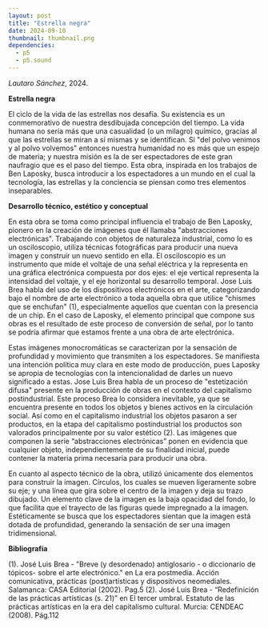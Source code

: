 ```yaml
---
layout: post
title: "Estrella negra"
date: 2024-09-10
thumbnail: thumbnail.png
dependencies:
  - p5
  - p5.sound
---
```


<div id="div-sketch">
  <script type="text/javascript" src="sketch.js"></script>
</div>

_Lautaro Sánchez_, 2024.

**Estrella negra**

El ciclo de la vida de las estrellas nos desafía. Su existencia es un conmemorativo de nuestra desdibujada concepción del tiempo. La vida humana no sería más que una casualidad (o un milagro) químico, gracias al que las estrellas se miran a sí mismas y se identifican. Si "del polvo venimos y al polvo volvemos" entonces nuestra humanidad no es más que un espejo de materia; y nuestra misión es la de ser espectadores de este gran naufragio que es el paso del tiempo. Esta obra, inspirada en los trabajos de Ben Laposky, busca introducir a los espectadores a un mundo en el cual la tecnología, las estrellas y la conciencia se piensan como tres elementos inseparables.


**Desarrollo técnico, estético y conceptual**

En esta obra se toma como principal influencia el trabajo de Ben Laposky, pionero en la creación de imágenes que él llamaba "abstracciones electrónicas". Trabajando con objetos de naturaleza industrial, como lo es un osciloscopio, utiliza técnicas fotográficas para producir una nueva imagen y construir un nuevo sentido en ella. El osciloscopio es un instrumento que mide el voltaje de una señal eléctrica y la representa en una gráfica electrónica compuesta por dos ejes: el eje vertical representa la intensidad del voltaje, y el eje horizontal su desarrollo temporal. Jose Luis Brea habla del uso de los dispositivos electrónicos en el arte, categorizando bajo el nombre de arte electrónico a toda aquella obra que utilice "chismes que se enchufan" (1), especialmente aquellos que cuentan con la presencia de un chip. En el caso de Laposky, el elemento principal que compone sus obras es el resultado de este proceso de conversión de señal, por lo tanto se podría afirmar que estamos frente a una obra de arte electrónica.

Estas imágenes monocromáticas se caracterizan por la sensación de profundidad y movimiento que transmiten a los espectadores. Se manifiesta una intención política muy clara en este modo de producción, pues Laposky se apropia de tecnologías con la intencionalidad de darles un nuevo significado a estas. Jose Luis Brea habla de un proceso de "estetización difusa" presente en la producción de obras en el contexto del capitalismo postindustrial. Este proceso Brea lo considera inevitable, ya que se encuentra presente en todos los objetos y bienes activos en la circulación social. Así como en el capitalismo industrial los objetos pasaron a ser productos, en la etapa del capitalismo postindustrial los productos son valorados principalmente por su valor estético (2). Las imágenes que componen la serie “abstracciones electrónicas” ponen en evidencia que cualquier objeto, independientemente de su finalidad inicial, puede contener la materia prima necesaria para producir una obra.

En cuanto al aspecto técnico de la obra, utilizó únicamente dos elementos para construir la imagen. Círculos, los cuales se mueven ligeramente sobre su eje; y una línea que gira sobre el centro de la imagen y deja su trazo dibujado. Un elemento clave de la imagen es la baja opacidad del fondo, lo que facilita que el trayecto de las figuras quede impregnado a la imagen. Estéticamente se busca que los espectadores sientan que la imagen está dotada de profundidad, generando la sensación de ser una imagen tridimensional.


**Bibliografía**

(1). José Luis Brea - "Breve (y desordenado) antiglosario - o diccionario de tópicos- sobre el arte electrónico." en La era postmedia. Acción comunicativa, prácticas (post)artísticas y dispositivos neomediales. Salamanca: CASA Editorial (2002). Pag.5
(2). José Luis Brea - “Redefinición de las prácticas artísticas (s. 21)” en El tercer umbral. Estatuto de las prácticas artísticas en la era del capitalismo cultural. Murcia: CENDEAC (2008). Pág.112 
